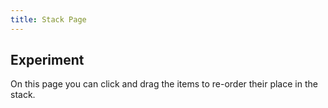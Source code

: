 ```yaml
---
title: Stack Page
---
```


## Experiment

On this page you can click and drag the items to re-order their place in the stack.
